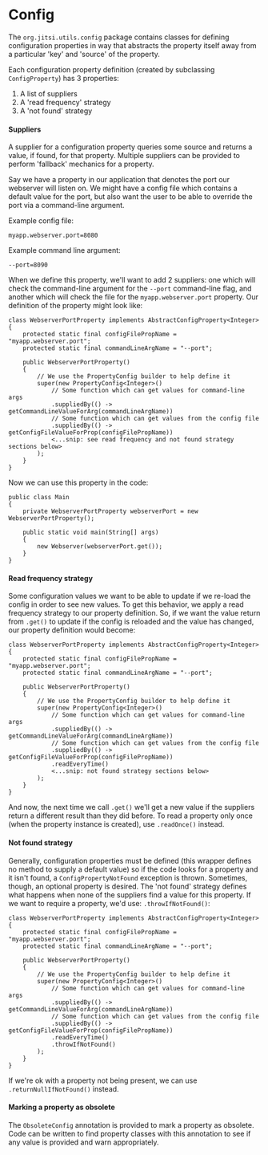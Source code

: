 # Config

The `org.jitsi.utils.config` package contains classes for defining configuration properties in way that abstracts the property itself away from a particular 'key' and 'source' of the property.

Each configuration property definition (created by subclassing `ConfigProperty`) has 3 properties:
1. A list of suppliers
2. A 'read frequency' strategy
3. A 'not found' strategy

#### Suppliers
A supplier for a configuration property queries some source and returns a value, if found, for that property.  Multiple suppliers can be provided to perform 'fallback' mechanics for a property.

Say we have a property in our application that denotes the port our webserver will listen on.  We might have a config file which contains a default value for the port, but also want the user to be able to override the port via a command-line argument.

Example config file:
```
myapp.webserver.port=8080
```
Example command line argument:
```
--port=8090
```
When we define this property, we'll want to add 2 suppliers: one which will check the command-line argument for the `--port` command-line flag, and another which will check the file for the `myapp.webserver.port` property.  Our definition of the property might look like:

```
class WebserverPortProperty implements AbstractConfigProperty<Integer>
{
    protected static final configFilePropName = "myapp.webserver.port";
    protected static final commandLineArgName = "--port";

    public WebserverPortProperty()
    {
        // We use the PropertyConfig builder to help define it
        super(new PropertyConfig<Integer>()
            // Some function which can get values for command-line args
            .suppliedBy(() -> getCommandLineValueForArg(commandLineArgName))
            // Some function which can get values from the config file
            .suppliedBy(() -> getConfigFileValueForProp(configFilePropName))
            <...snip: see read frequency and not found strategy sections below>
        );
    }
}
```

Now we can use this property in the code:
```
public class Main
{
    private WebserverPortProperty webserverPort = new WebserverPortProperty();

    public static void main(String[] args)
    {
        new Webserver(webserverPort.get());
    }
}
```

#### Read frequency strategy
Some configuration values we want to be able to update if we re-load the config in order to see new values.  To get this behavior, we apply a read frequency strategy to our property definition.  So, if we want the value return from `.get()` to update if the config is reloaded and the value has changed, our property definition would become:

```
class WebserverPortProperty implements AbstractConfigProperty<Integer>
{
    protected static final configFilePropName = "myapp.webserver.port";
    protected static final commandLineArgName = "--port";

    public WebserverPortProperty()
    {
        // We use the PropertyConfig builder to help define it
        super(new PropertyConfig<Integer>()
            // Some function which can get values for command-line args
            .suppliedBy(() -> getCommandLineValueForArg(commandLineArgName))
            // Some function which can get values from the config file
            .suppliedBy(() -> getConfigFileValueForProp(configFilePropName))
            .readEveryTime()
            <...snip: not found strategy sections below>
        );
    }
}
```
And now, the next time we call `.get()` we'll get a new value if the suppliers return a different result than they did before.  To read a property only once (when the property instance is created), use `.readOnce()` instead.

#### Not found strategy
Generally, configuration properties must be defined (this wrapper defines no method to supply a default value) so if the code looks for a property and it isn't found, a `ConfigPropertyNotFound` exception is thrown.  Sometimes, though, an optional property is desired.  The 'not found' strategy defines what happens when none of the suppliers find a value for this property.  If we want to require a property, we'd use: `.throwIfNotFound()`:

```
class WebserverPortProperty implements AbstractConfigProperty<Integer>
{
    protected static final configFilePropName = "myapp.webserver.port";
    protected static final commandLineArgName = "--port";

    public WebserverPortProperty()
    {
        // We use the PropertyConfig builder to help define it
        super(new PropertyConfig<Integer>()
            // Some function which can get values for command-line args
            .suppliedBy(() -> getCommandLineValueForArg(commandLineArgName))
            // Some function which can get values from the config file
            .suppliedBy(() -> getConfigFileValueForProp(configFilePropName))
            .readEveryTime()
            .throwIfNotFound()
        );
    }
}
```
If we're ok with a property not being present, we can use `.returnNullIfNotFound()` instead.

#### Marking a property as obsolete
The `ObsoleteConfig` annotation is provided to mark a property as obsolete.  Code can be written to find property classes with this annotation to see if any value is provided and warn appropriately.
